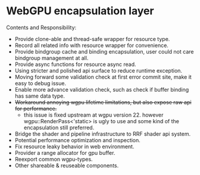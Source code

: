 # WebGPU encapsulation layer

Contents and Responsibility:

* Provide clone-able and thread-safe wrapper for resource type.
* Record all related info with resource wrapper for convenience.
* Provide bindgroup cache and binding encapsulation, user could not care bindgroup management at all.
* Provide async functions for resource async read.
* Using stricter and polished api surface to reduce runtime exception.
* Moving forward some validation check at first error commit site, make it easy to debug issue.
* Enable more advance validation check, such as check if buffer binding has same data type.
* ~~Workaround annoying wgpu lifetime limitations, but also expose raw api for performance.~~
  * this issue is fixed upstream at wgpu version 22. however wgpu::RenderPass<'static> is ugly to use and some kind of the encapsulation still preferred.
* Bridge the shader and pipeline infrastructure to RRF shader api system.
* Potential performance optimization and inspection.
* Fix resource leaky behavior in web environment.
* Provider a range allocator for gpu buffer.
* Reexport common wgpu-types.
* Other shareable & reuseable components.
